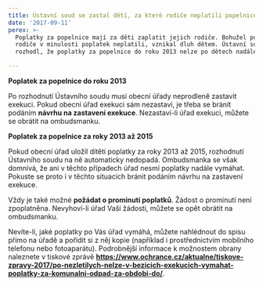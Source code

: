 ```yaml
---
title: Ústavní soud se zastal dětí, za které rodiče neplatili popelnice
date: '2017-09-11'
perex: >-
  Poplatky za popelnice mají za děti zaplatit jejich rodiče. Bohužel pokud
  rodiče v minulosti poplatek neplatili, vznikal dluh dětem. Ústavní soud nyní
  rozhodl, že poplatky za popelnice do roku 2013 nelze po dětech nadále vymáhat.

---
```



<p class="MsoNormal"><strong></strong></p><p class="MsoNormal"><strong>Poplatek za popelnice do roku 2013</strong><p class="MsoNormal">Po rozhodnutí Ústavního soudu musí obecní úřady neprodleně zastavit exekuci. Pokud obecní úřad exekuci sám nezastaví, je třeba se bránit podáním <strong>návrhu na zastavení exekuce</strong>. Nezastaví-li úřad exekuci, můžete se obrátit na ombudsmanku. </p><p class="MsoNormal"><strong>Poplatek za popelnice za&nbsp;roky 2013 až 2015</strong><p class="MsoNormal">Pokud obecní úřad uložil dítěti poplatky za roky 2013 až 2015, rozhodnutí Ústavního soudu na ně automaticky nedopadá. Ombudsmanka se však domnívá, že ani&nbsp;v&nbsp;těchto případech úřad nesmí poplatky nadále vymáhat. Pokuste se proto i v&nbsp;těchto situacích bránit podáním návrhu na zastavení exekuce. </p><p class="MsoNormal"></p><p class="MsoNormal">Vždy je také možné <strong>požádat o&nbsp;prominutí poplatků</strong>. Žádost o&nbsp;prominutí není zpoplatněna. Nevyhoví-li úřad Vaší žádosti, můžete se opět obrátit na ombudsmanku.</p><p>Nevíte-li, jaké poplatky po Vás úřad vymáhá, můžete nahlédnout do spisu přímo na úřadě a pořídit si z&nbsp;něj kopie (například i prostřednictvím mobilního telefonu nebo fotoaparátu). Podrobnější informace k&nbsp;možnostem obrany naleznete v&nbsp;tiskové zprávě <strong><a href="https://www.ochrance.cz/aktualne/tiskove-zpravy-2017/po-nezletilych-nelze-v-bezicich-exekucich-vymahat-poplatky-za-komunalni-odpad-za-obdobi-do/" target="_blank">https://www.ochrance.cz/aktualne/tiskove-zpravy-2017/po-nezletilych-nelze-v-bezicich-exekucich-vymahat-poplatky-za-komunalni-odpad-za-obdobi-do/</a></strong>.</p></p></p>

